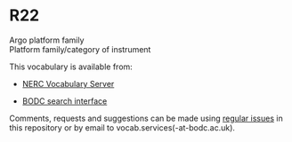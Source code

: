 # R22
Argo platform family  
Platform family/category of instrument

This vocabulary is available from:

* [NERC Vocabulary Server](http://vocab.nerc.ac.uk/collection/R03/current/)

* [BODC search interface](https://www.bodc.ac.uk/resources/vocabularies/vocabulary_search/R03/)

Comments, requests and suggestions can be made using [regular issues](https://github.com/nvs-vocabs/R03/issues/new) in this repository or by email to vocab.services(-at-bodc.ac.uk).
